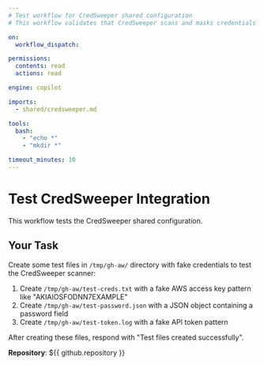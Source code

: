 ```yaml
---
# Test workflow for CredSweeper shared configuration
# This workflow validates that CredSweeper scans and masks credentials correctly

on:
  workflow_dispatch:

permissions:
  contents: read
  actions: read

engine: copilot

imports:
  - shared/credsweeper.md

tools:
  bash:
    - "echo *"
    - "mkdir *"

timeout_minutes: 10
---
```


# Test CredSweeper Integration

This workflow tests the CredSweeper shared configuration.

## Your Task

Create some test files in `/tmp/gh-aw/` directory with fake credentials to test the CredSweeper scanner:

1. Create `/tmp/gh-aw/test-creds.txt` with a fake AWS access key pattern like "AKIAIOSFODNN7EXAMPLE"
2. Create `/tmp/gh-aw/test-password.json` with a JSON object containing a password field
3. Create `/tmp/gh-aw/test-token.log` with a fake API token pattern

After creating these files, respond with "Test files created successfully".

**Repository**: ${{ github.repository }}
